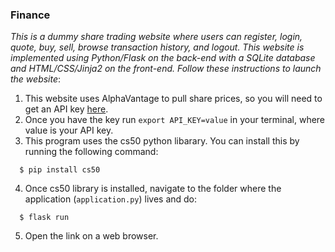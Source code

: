 ### Finance ###  
_This is a dummy share trading website where users can register, login, quote, buy, sell, browse 
transaction history, and logout. This website is implemented using Python/Flask on the back-end with a SQLite database
and HTML/CSS/Jinja2 on the front-end. Follow these instructions to launch the website_:  
  
1. This website uses AlphaVantage to pull share prices, so you will need to get an API key [here](https://www.alphavantage.co/support/#api-key).  
2. Once you have the key run `export API_KEY=value` in your terminal, where value is your API key.  
3. This program uses the cs50 python libarary. You can install this by running the following command:  
```
  $ pip install cs50   
```
4. Once cs50 library is installed, navigate to the folder where the application (`application.py`) lives and do:  
```
  $ flask run  
````  
5. Open the link on a web browser.  
